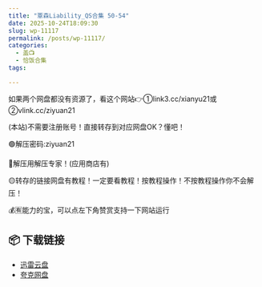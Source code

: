 ```yaml
---
title: "覃森Liability_QS合集 50-54"
date: 2025-10-24T18:09:30
slug: wp-11117
permalink: /posts/wp-11117/
categories:
  - 盖📺
  - 恰饭合集
tags:

---
```


如果两个网盘都没有资源了，看这个网站👉①link3.cc/xianyu21或②vlink.cc/ziyuan21

(本站)不需要注册账号！直接转存到对应网盘OK？懂吧！

🟢解压密码:ziyuan21

🔵解压用解压专家！(应用商店有)

🟡转存的链接网盘有教程！一定要看教程！按教程操作！不按教程操作你不会解压！

💰🈶能力的宝，可以点左下角赞赏支持一下网站运行

## 📦 下载链接
- [迅雷云盘](https://blziyuan21.com/pay-download/11117?key=e7e8c5adf3&down_id=0)
- [夸克网盘](https://blziyuan21.com/pay-download/11117?key=e7e8c5adf3&down_id=1)

